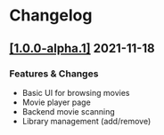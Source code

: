 # Changelog

## [[1.0.0-alpha.1]](https://github.com/qantata/aard/releases/tag/v1.0.0-alpha.1) 2021-11-18
### Features & Changes
- Basic UI for browsing movies
- Movie player page
- Backend movie scanning
- Library management (add/remove)
